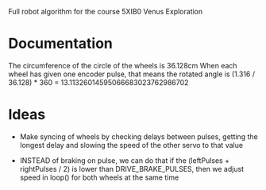 Full robot algorithm for the course 5XIB0 Venus Exploration

Documentation
===

The circumference of the circle of the wheels is 36.128cm
When each wheel has given one encoder pulse, that means the rotated angle is
(1.316 / 36.128) * 360 = 13.11326014595066683023762986702


Ideas
===

- Make syncing of wheels by checking delays between pulses, getting the longest delay and slowing the speed of the other servo to that value

- INSTEAD of braking on pulse, we can do that if the (leftPulses + rightPulses / 2) is lower than DRIVE_BRAKE_PULSES, then we adjust speed in loop() for both wheels at the same time